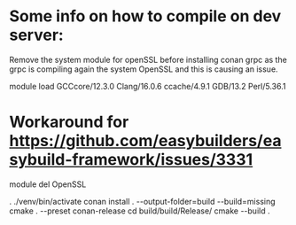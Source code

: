 # Some info on how to compile on dev server:

Remove the system module for openSSL before installing conan grpc
as the grpc is compiling again the system OpenSSL and this is causing an issue.

module load GCCcore/12.3.0 Clang/16.0.6 ccache/4.9.1 GDB/13.2 Perl/5.36.1
# Workaround for https://github.com/easybuilders/easybuild-framework/issues/3331
module del OpenSSL

. ./venv/bin/activate
 conan install . --output-folder=build --build=missing
 cmake . --preset conan-release
 cd build/build/Release/
 cmake --build . 